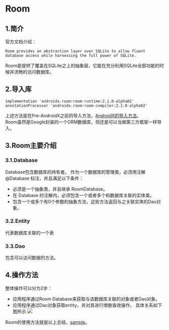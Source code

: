 # Room
## 1.简介
官方文档介绍：
```
Room provides an abstraction layer over SQLite to allow fluent database access while harnessing the full power of SQLite.
```
Room是提供了覆盖在SQLite之上的抽象层，它能在充分利用SQLite全部功能的时候并流畅的访问数据库。
## 2.导入库
```
implementation 'androidx.room:room-runtime:2.1.0-alpha02'
annotationProcessor 'androidx.room:room-compiler:2.1.0-alpha02'
```
上述方法是在Pre-AndroidX之前的导入方法，[AndroidX的导入方法](https://developer.android.google.cn/topic/libraries/architecture/adding-components#room)。  
Room虽然是Google封装的一个ORM数据库，但还是可以当做第三方框架一样导入。
## 3.Room主要介绍
### 3.1.Database
Database包含数据库的持有者。
作为一个数据库的管理类，必须用注解 @Database 标注，并且满足以下条件：  
- 必须是一个抽象类，并且继承 RoomDatabase。
- 在 Database 的注解内，必须包含一个或者多个和数据库关联的实体类。
- 包含一个或多个有0个参数的抽象方法，这些方法返回与之关联实体的Dao对象。
### 3.2.Entity 
代表数据库关联的一个表
### 3.3.Dao
包含可以访问数据的方法。

## 4.操作方法
整体操作可以分为2步：
- 应用程序通过Room Database来获取与该数据库关联的对象或者Dao对象。
- 应用程序通过Dao对象获取entity，并对其进行增删查改操作。
具体关系如下图所示
![](https://user-gold-cdn.xitu.io/2018/12/16/167b29a3a7649f0e?w=600&h=542&f=png&s=57383)

Room的使用方法就是以上总结，[sample](https://github.com/yangshaopeng/RoomSample)。
